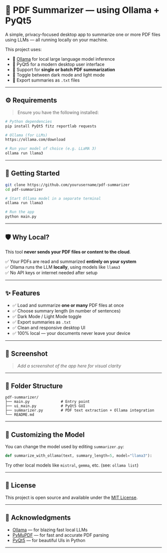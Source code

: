 # 🧠 PDF Summarizer — using Ollama + PyQt5

A simple, privacy-focused desktop app to summarize one or more PDF files using LLMs — all running locally on your machine.

This project uses:

- 🧠 [Ollama](https://ollama.com) for local large language model inference
- 🐍 PyQt5 for a modern desktop user interface
- 📄 Support for **single or batch PDF summarization**
- 🌙 Toggle between dark mode and light mode
- 📂 Export summaries as `.txt` files

---

## ⚙️ Requirements

> Ensure you have the following installed:

```bash
# Python dependencies
pip install PyQt5 fitz reportlab requests

# Ollama (for LLMs)
https://ollama.com/download

# Run your model of choice (e.g. LLaMA 3)
ollama run llama3
```

---

## 🚀 Getting Started

```bash
git clone https://github.com/yourusername/pdf-summarizer
cd pdf-summarizer

# Start Ollama model in a separate terminal
ollama run llama3

# Run the app
python main.py
```

---

## 🛡️ Why Local?

This tool **never sends your PDF files or content to the cloud**.

✅ Your PDFs are read and summarized **entirely on your system**\
✅ Ollama runs the LLM **locally**, using models like `llama3`\
✅ No API keys or internet needed after setup

---

## ✨ Features

- ✅ Load and summarize **one or many** PDF files at once
- ✅ Choose summary length (in number of sentences)
- ✅ Dark Mode / Light Mode toggle
- ✅ Export summaries as `.txt`
- ✅ Clean and responsive desktop UI
- ✅ 100% local — your documents never leave your device

---

## 👤 Screenshot

> *Add a screenshot of the app here for visual clarity*

---

## 📂 Folder Structure

```
pdf-summarizer/
├── main.py              # Entry point
├── ui_main.py           # PyQt5 GUI
├── summarizer.py        # PDF text extraction + Ollama integration
└── README.md
```

---

## 🧠 Customizing the Model

You can change the model used by editing `summarizer.py`:

```python
def summarize_with_ollama(text, summary_length=5, model="llama3"):
```

Try other local models like `mistral`, `gemma`, etc. (see: `ollama list`)

---

## 📜 License

This project is open source and available under the [MIT License](LICENSE).

---

## 🙌 Acknowledgments

- [Ollama](https://ollama.com) — for blazing fast local LLMs
- [PyMuPDF](https://pymupdf.readthedocs.io/) — for fast and accurate PDF parsing
- [PyQt5](https://doc.qt.io/qtforpython/) — for beautiful UIs in Python

---

